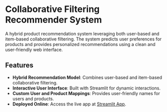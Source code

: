 # Collaborative Filtering Recommender System

A hybrid product recommendation system leveraging both user-based and item-based collaborative filtering. The system predicts user preferences for products and provides personalized recommendations using a clean and user-friendly web interface.

## Features
- **Hybrid Recommendation Model**: Combines user-based and item-based collaborative filtering.
- **Interactive User Interface**: Built with Streamlit for dynamic interactions.
- **Custom User and Product Mappings**: Provides user-friendly names for users and products.
- **Deployed Online**: Access the live app at [Streamlit App](https://collaborativefilteringrecommendersystem.streamlit.app/).

